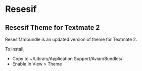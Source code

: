 Resesif
=======

Resesif Theme for Textmate 2
----------------------------
Resesif.tmbundle is an updated version of theme for Textmate 2.

To install;

* Copy to ~/Library/Application Support/Avian/Bundles/
* Enable in View > Theme